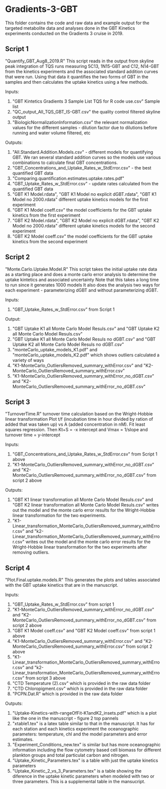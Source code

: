 # Gradients-3-GBT
This folder contains the code and raw data and example output for the targeted metabolite data and analyses done in the GBT Kinetics experiments conducted on the Gradients 3 cruise in 2019.

## Script 1
"Quantify_GBT_Aug8_2019.R"
This script reads in the output from skyline peak integration of TQS runs measuring 5C13, 1N15-GBT and C12, N14-GBT from the kinetics experiments and the associated standard addition curves that were run.
Using that data it quantifies the two forms of GBT in the samples and then calculates the uptake kinetics using a few methods. 

Inputs:
1) "GBT Kintetics Gradients 3 Sample List TQS for R code use.csv" Sample list
2) "QC_output_All_TQS_GBT_IS-GBT.csv" the quality control filtered skyline output
3) "BiologicNormalizationInformation.csv" the relevant normalization values for the different samples - dilution factor due to dilutions before running and water volume filtered, etc

Outputs:
1) "All.Standard.Addition.Models.csv" - different models for quantifying GBT. We ran several standard addition curves so the models use various combinations to calculate final GBT concentrations.
2) "GBT_Concentrations_and_Uptake_Rates_w_StdError.csv" - the best quantified GBT data
3) "Comparing.quantification.estimates.uptake.rates.pdf"
4) "GBT_Uptake_Rates_w_StdError.csv" - update rates calculated from the quantified GBT data
5) "GBT K1 Model.rdata", "GBT K1 Model no explicit dGBT.rdata", "GBT K1 Model no 2000.rdata" different uptake kinetics models for the first experiment
6) "GBT K1 Model coeff.csv" the model coefficients for the GBT uptake kinetics from the first experiment
7) "GBT K2 Model.rdata", "GBT K2 Model no explicit dGBT.rdata", "GBT K2 Model no 2000.rdata" different uptake kinetics models for the second experiment
8) "GBT K2 Model coeff.csv" the model coefficients for the GBT uptake kinetics from the second experiment

## Script 2
"Monte.Carlo.Uptake.Model.R"
This script takes the initial uptake rate data as a starting place and does a monte carlo error analysis to determine the uptake kintetics and associated uncertainty
Note that this takes a long time to run since it generates 1000 models
It also does the analysis two ways for each experiment - parameterizing dGBT and without parameterizing dGBT.

Inputs:
1) "GBT_Uptake_Rates_w_StdError.csv"  from Script 1

Output:
1) "GBT Uptake K1 all Monte Carlo Model Resuls.csv" and "GBT Uptake K2 all Monte Carlo Model Resuls.csv"
2) "GBT Uptake K1 all Monte Carlo Model Resuls no dGBT.csv" and "GBT Uptake K2 all Monte Carlo Model Resuls no dGBT.csv"
3) "monteCarlo_uptake_models_K1.pdf" and "monteCarlo_uptake_models_K2.pdf"  which shows outliers calculated a variety of ways
4) "K1-MonteCarlo_OutliersRemoved_summary_withError.csv" and "K2-MonteCarlo_OutliersRemoved_summary_withError.csv"
5) "K1-MonteCarlo_OutliersRemoved_summary_withError_no_dGBT.csv" and "K2-MonteCarlo_OutliersRemoved_summary_withError_no_dGBT.csv"

## Script 3
"TurnoverTime.R"
turnover time calculation based on the Wright-Hobbie linear transformation
Plot t/f (incubation time in hour divided by ration of added that was taken up) vs A (added concentration in nM). 
Fit least squares regression. Then Kt+S = -x intercept and Vmax = 1/slope and turnover time = y-intercept

Inputs:
1) "GBT_Concentrations_and_Uptake_Rates_w_StdError.csv" from Script 1 above
2) "K1-MonteCarlo_OutliersRemoved_summary_withError_no_dGBT.csv" and "K2-MonteCarlo_OutliersRemoved_summary_withError_no_dGBT.csv" from script 2 above

Outputs:
1) "GBT K1 linear transformation all Monte Carlo Model Resuls.csv" and "GBT K2 linear transformation all Monte Carlo Model Resuls.csv" writes out the model and the monte carlo error results for the Wright-Hobbie linear transformation for the two experiments.
2) "K1-Linear_transformation_MonteCarlo_OutliersRemoved_summary_withError.csv" and "k2-Linear_transformation_MonteCarlo_OutliersRemoved_summary_withError.csv" writes out the model and the monte carlo error results for the Wright-Hobbie linear transformation for the two experiments after removing outliers.


## Script 4
"Plot.Final.uptake.models.R"
This generates the plots and tables associated with the GBT uptake kinetics that are in the manuscript.

Inputs:
1) "GBT_Uptake_Rates_w_StdError.csv"  from script 1
2) "K1-MonteCarlo_OutliersRemoved_summary_withError_no_dGBT.csv" and "K2-MonteCarlo_OutliersRemoved_summary_withError_no_dGBT.csv" from script 2 above
3) "GBT K1 Model coeff.csv" and "GBT K2 Model coeff.csv" from script 1 above
4) "K1-MonteCarlo_OutliersRemoved_summary_withError.csv" and "K2-MonteCarlo_OutliersRemoved_summary_withError.csv" from script 2 above
5) "K1-Linear_transformation_MonteCarlo_OutliersRemoved_summary_withError.csv" and "k2-Linear_transformation_MonteCarlo_OutliersRemoved_summary_withError.csv" from script 3 above
6) "CTD Temperature (2).csv" which is provided in the raw data folder
7) "CTD Chloropigment.csv" which is provided in the raw data folder
8) "PCPN.Dat.R" which is provided in the raw data folder

Outputs:
1) "Uptake-Kinetics-with-rangeOfFit-K1andK2_insets.pdf" which is a plot like the one in the manuscript - figure 2 top pannels
2) "xtable1.tex" is a latex table similar to that in the manuscript. It has for each station and each kinetics experiment the oceanographic parameters: temperature, chl and the model parameters and error estimates.
3) "Experiment_Conditions_new.tex" is similar but has more oceanographic information including the flow cytometry based cell biomass for different plankton groups and total particulat carbon and nitrogen.
4) "Uptake_Kinetic_Parameters.tex" is a table with just the uptake kinetics parameters
5) "Uptake_Kinetic_2_vs_3_Parameters.tex" is a table showing the diference in the uptake kinetic parameters when modeled with two or three parameters. This is a supplemental table in the mansucript.
